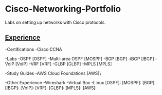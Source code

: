 # Cisco-Networking-Portfolio
Labs on setting up networks with Cisco protocols. 

## <ins>Experience</ins>
-Certifications
  -Cisco CCNA

-Labs
  -OSPF [OSPF]
  -Multi-area OSPF [MOSPF]
  -BGP [BGP]
  -iBGP [IBGP]
  -VoIP [VoIP]
  -VRF [VRF]
  -GLBP [GLBP]
  -MPLS [MPLS]

-Study Guides
  -AWS Cloud Foundations [AWS]\

-Other Experience
  -Wireshark
  -Virtual Box
  -Linux
[OSPF]:
[MOSPF]:
[BGP]:
[IBGP]:
[VoIP]:
[VRF]:
[GLBP]:
[MPLS]:
[AWS]:
